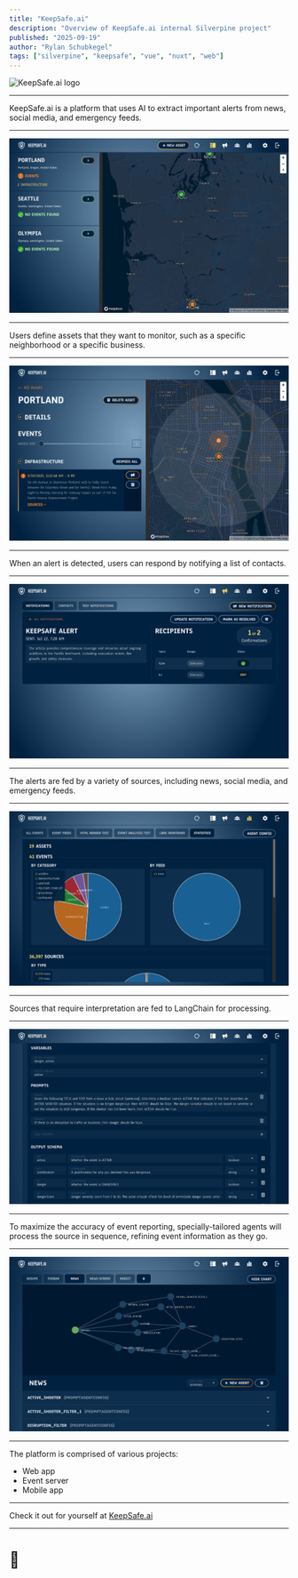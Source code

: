 ```yaml
---
title: "KeepSafe.ai"
description: "Overview of KeepSafe.ai internal Silverpine project"
published: "2025-09-19"
author: "Rylan Schubkegel"
tags: ["silverpine", "keepsafe", "vue", "nuxt", "web"]
---
```


![KeepSafe.ai logo](https://keepsafe.ai/images/keepsafe-footer.svg)

---

KeepSafe.ai is a platform that uses AI to extract important alerts from news, social media, and emergency feeds.

---

![KeepSafe.ai dashboard](/images/slides/keepsafe/desktop-dashboard.png)

---

Users define assets that they want to monitor, such as a specific neighborhood or a specific business.

---

![KeepSafe.ai asset](/images/slides/keepsafe/desktop-asset.png)

---

When an alert is detected, users can respond by notifying a list of contacts.

---

![KeepSafe.ai notification](/images/slides/keepsafe/desktop-notification.png)

---

The alerts are fed by a variety of sources, including news, social media, and emergency feeds.

---

![KeepSafe.ai admin statistics](/images/slides/keepsafe/desktop-statistics.png)

---

Sources that require interpretation are fed to LangChain for processing.

<!-- This uses lang-chain -->

---

![KeepSafe.ai agent processing graph](/images/slides/keepsafe/desktop-agent-config.png)

---

To maximize the accuracy of event reporting, specially-tailored agents will process the source in sequence, refining event information as they go.

---

![KeepSafe.ai agent processing graph](/images/slides/keepsafe/desktop-agent-graph.png)

---

The platform is comprised of various projects:

- Web app
- Event server
- Mobile app

---

Check it out for yourself at [KeepSafe.ai](https://keepsafe.ai/)

---

# 🙏